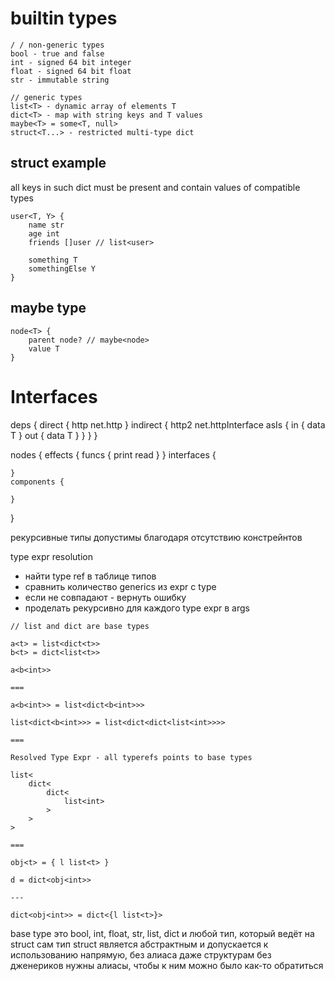 # builtin types

```
/ / non-generic types
bool - true and false
int - signed 64 bit integer
float - signed 64 bit float
str - immutable string

// generic types
list<T> - dynamic array of elements T
dict<T> - map with string keys and T values
maybe<T> = some<T, null>
struct<T...> - restricted multi-type dict
```

## struct example

all keys in such dict must be present and contain values of compatible types

```
user<T, Y> {
    name str
    age int
    friends []user // list<user>

    something T
    somethingElse Y
}
```

## maybe type

```
node<T> {
    parent node? // maybe<node>
    value T
}
```


# Interfaces

deps {
    direct {
        http net.http
    }
    indirect {
        http2 net.httpInterface
        asIs<T> {
            in {
                data T
            }
            out {
                data T
            }
        }
    }
}

nodes {
    effects {
        funcs {
            print
            read
        }
    }
    interfaces {

    }
    components {
        
    }
}

рекурсивные типы допустимы благодаря отсутствию констрейнтов

type expr resolution
- найти type ref в таблице типов
- сравнить количество generics из expr с type
- если не совпадают - вернуть ошибку
- проделать рекурсивно для каждого type expr в args


```
// list and dict are base types

a<t> = list<dict<t>>
b<t> = dict<list<t>>

a<b<int>>

===

a<b<int>> = list<dict<b<int>>>

list<dict<b<int>>> = list<dict<dict<list<int>>>> 

===

Resolved Type Expr - all typerefs points to base types

list<
    dict<
        dict<
            list<int>
        >
    >
> 

===

obj<t> = { l list<t> }

d = dict<obj<int>>

---

dict<obj<int>> = dict<{l list<t>}>
```

base type это bool, int, float, str, list, dict и любой тип, который ведёт на struct
сам тип struct является абстрактным и допускается к использованию напрямую, без алиаса
даже структурам без дженериков нужны алиасы, чтобы к ним можно было как-то обратиться





